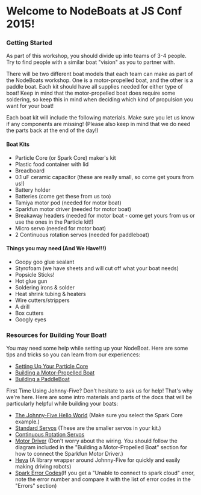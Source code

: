 # Welcome to NodeBoats at JS Conf 2015!

### Getting Started

As part of this workshop, you should divide up into teams of 3-4 people. Try to find people with a similar boat "vision" as you to partner with.

There will be two different boat models that each team can make as part of the NodeBoats workshop. One is a motor-propelled boat, and the other is a paddle boat. Each kit should have all supplies needed for either type of boat! Keep in mind that the motor-propelled boat does require some soldering, so keep this in mind when deciding which kind of propulsion you want for your boat!

Each boat kit will include the following materials. Make sure you let us know if any components are missing! (Please also keep in mind that we do need the parts back at the end of the day!)

#### Boat Kits
- Particle Core (or Spark Core) maker's kit
- Plastic food container with lid
- Breadboard
- 0.1 uF ceramic capacitor (these are really small, so come get yours from us!)
- Battery holder
- Batteries (come get these from us too)
- Tamiya motor pod (needed for motor boat)
- Sparkfun motor driver (needed for motor boat)
- Breakaway headers (needed for motor boat - come get yours from us or use the ones in the Particle kit!)
- Micro servo (needed for motor boat)
- 2 Continuous rotation servos (needed for paddleboat)

#### Things you may need (And We Have!!!)
- Goopy goo glue sealant
- Styrofoam (we have sheets and will cut off what your boat needs)
- Popsicle Sticks!
- Hot glue gun
- Soldering irons & solder
- Heat shrink tubing & heaters
- Wire cutters/strippers
- A drill
- Box cutters
- Googly eyes

### Resources for Building Your Boat!

You may need some help while setting up your NodeBoat. Here are some tips and tricks so you can learn from our experiences:
- [Setting Up Your Particle Core](particle.md)
- [Building a Motor-Propelled Boat](motorboat.md)
- [Building a PaddleBoat](paddleboat.md)

First Time Using Johnny-Five? Don't hesitate to ask us for help! That's why we're here. Here are some intro materials and parts of the docs that will be particularly helpful while building your boats:
- [The Johnny-Five Hello World](http://johnny-five.io/#hello-world!) (Make sure you select the Spark Core example.)
- [Standard Servos](http://johnny-five.io/examples/servo) (These are the smaller servos in your kit.)
- [Continuous Rotation Servos](http://johnny-five.io/examples/servo-continuous)
- [Motor Driver](http://johnny-five.io/examples/motor-3-pin) (Don't worry about the wiring. You should follow the diagram included in the "Building a Motor-Propelled Boat" section for how to connect the Sparkfun Motor Driver.)
- [Heya](heya.md) (A library wrapper around Johnny-Five for quickly and easily making driving robots)
- [Spark Error Codes](docs.particle.io/core/api/)(If you get a "Unable to connect to spark cloud" error, note the error number and compare it with the list of error codes in the "Errors" section)
